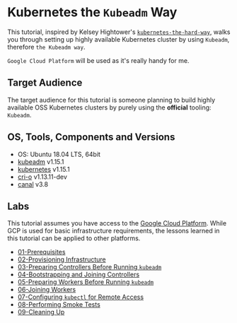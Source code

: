 # Kubernetes the `Kubeadm` Way

This tutorial, inspired by Kelsey Hightower's [`kubernetes-the-hard-way`](https://github.com/kelseyhightower/kubernetes-the-hard-way), walks you through setting up highly available Kubernetes cluster by using `Kubeadm`, therefore `the Kubeadm way`.

`Google Cloud Platform` will be used as it's really handy for me.


## Target Audience

The target audience for this tutorial is someone planning to build highly available OSS Kubernetes clusters by purely using the **official** tooling: `Kubeadm`.


## OS, Tools, Components and Versions

* OS: Ubuntu 18.04 LTS, 64bit
* [kubeadm](https://kubernetes.io/docs/setup/production-environment/tools/kubeadm/install-kubeadm/) v1.15.1
* [kubernetes](https://github.com/kubernetes/kubernetes) v1.15.1
* [cri-o](https://github.com/cri-o/cri-o) v1.13.11-dev
* [canal](https://docs.projectcalico.org/v3.8/getting-started/kubernetes/installation/flannel) v3.8


## Labs

This tutorial assumes you have access to the [Google Cloud Platform](https://cloud.google.com). While GCP is used for basic infrastructure requirements, the lessons learned in this tutorial can be applied to other platforms.

* [01-Prerequisites](docs/01-prerequisites.md)
* [02-Provisioning Infrastructure](docs/02-infrastructure.md)
* [03-Preparing Controllers Before Running `kubeadm`](docs/03-prepare-controllers.md)
* [04-Bootstrapping and Joining Controllers](docs/04-init-join-controllers.md)
* [05-Preparing Workers Before Running `kubeadm`](docs/05-prepare-workers.md)
* [06-Joining Workers](docs/06-join-workers.md)
* [07-Configuring `kubectl` for Remote Access](docs/07-configure-kubectl.md)
* [08-Performing Smoke Tests](docs/08-smoke-test.md)
* [09-Cleaning Up](docs/09-cleanup.md)
